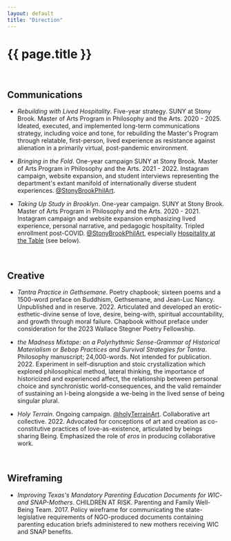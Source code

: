 ```yaml
---
layout: default
title: "Direction"
---
```


# {{ page.title }}

<br>


## Communications

* *Rebuilding with Lived Hospitality*. Five-year strategy. SUNY at Stony Brook. Master of Arts Program in Philosophy and the Arts. 2020 - 2025. Ideated, executed, and implemented long-term communications strategy, including voice and tone, for rebuilding the Master's Program through relatable, first-person, lived experience as resistance against alienation in a primarily virtual, post-pandemic environment.

* *Bringing in the Fold*. One-year campaign SUNY at Stony Brook. Master of Arts Program in Philosophy and the Arts. 2021 - 2022. Instagram campaign, website expansion, and student interviews representing the department's extant manifold of internationally diverse student experiences. [@StonyBrookPhilArt](https://www.Instagram.com/StonyBrookPhilArt).

* *Taking Up Study in Brooklyn*. One-year campaign. SUNY at Stony Brook. Master of Arts Program in Philosophy and the Arts. 2020 - 2021. Instagram campaign and website expansion emphasizing lived experience, personal narrative, and pedagogic hospitality. Tripled enrollment post-COVID. [@StonyBrookPhilArt](https://www.Instagram.com/StonyBrookPhilArt), especially [Hospitality at the Table](https://www.instagram.com/p/CYaHJhjFE-i/?utm_source=ig_web_copy_link) (see below).

<br>


## Creative

* *Tantra Practice in Gethsemane*. Poetry chapbook; sixteen poems and a 1500-word preface on Buddhism, Gethsemane, and Jean-Luc Nancy. Unpublished and in reserve. 2022. Articulated and developed an erotic-esthetic-divine sense of love, desire, being-with, spiritual accountability, and growth through moral failure. Chapbook without preface under consideration for the 2023 Wallace Stegner Poetry Fellowship.

* *the Madness Mixtape: on a Polyrhythmic Sense-Grammar of Historical Materialism* or *Bebop Practices and Survival Strategies for Tantra*. Philosophy manuscript; 24,000-words. Not intended for publication. 2022. Experiment in self-disruption and stoic crystallization which explored philosophical method, lateral thinking, the importance of historicized and experienced affect, the relationship between personal choice and synchronistic world-consequences, and the valid remainder of sustaining an I-being alongside a we-being in the lived sense of being singular plural.

* *Holy Terrain*. Ongoing campaign. [@holyTerrainArt](https://www.Instagram.com/holyTerrainArt/). Collaborative art collective. 2022. Advocated for conceptions of art and creation as co-constitutive practices of love-as-existence, articulated by beings sharing Being. Emphasized the role of *eros* in producing collaborative work.

<br>


## Wireframing

* *Improving Texas's Mandatory Parenting Education Documents for WIC- and SNAP-Mothers*. CHILDREN AT RISK. Parenting and Family Well-Being Team. 2017. Policy wireframe for communicating the state-legislative requirements of NGO-produced documents containing parenting education briefs administered to new mothers receiving WIC and SNAP benefits.
